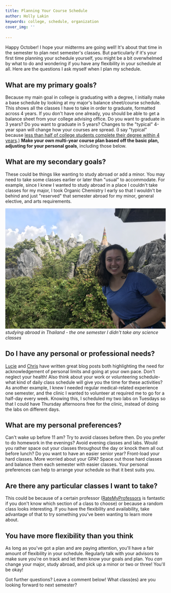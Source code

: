 ```yaml
---
title: Planning Your Course Schedule
author: Holly Lakin
keywords: college, schedule, organization
cover_img: ''

---
```

Happy October! I hope your midterms are going well! It's about that time in the semester to plan next semester's classes. But particularly if it's your first time planning your schedule yourself, you might be a bit overwhelmed by what to do and wondering if you have any flexibility in your schedule at all. Here are the questions I ask myself when I plan my schedule.

## What are my primary goals?

Because my main goal in college is graduating with a degree, I initially make a base schedule by looking at my major's balance sheet/course schedule. This shows all the classes I have to take in order to graduate, formatted across 4 years. If you don't have one already, you should be able to get a balance sheet from your college advising office. Do you want to graduate in 3 years? Do you want to graduate in 5 years? Changes to the "typical" 4-year span will change how your courses are spread. (I say "typical" because [less than half of college students complete their degree within 4 years](https://nces.ed.gov/programs/raceindicators/indicator_red.asp "College Graduation Rates").) **Make your own multi-year course plan based off the basic plan, adjusting for your personal goals**, including those below. 

## What are my secondary goals?

These could be things like wanting to study abroad or add a minor. You may need to take some classes earlier or later than "usual" to accommodate. For example, since I knew I wanted to study abroad in a place I couldn't take classes for my major, I took Organic Chemistry I early so that I wouldn't be behind and just "reserved" that semester abroad for my minor, general elective, and arts requirements.

![Holly in front of a hilltop temple in Lampang, Thailand](/assets/images/img_3849.jpeg "Studying Abroad")_studying abroad in Thailand - the one semester I didn't take any science classes_

## Do I have any personal or professional needs?

[Lucie](https://blog.sebsscholarship.org/2020/09/22/a-practical-guide-to-managing-mental-illness-in-college.html "Lucie's post") and [Chris](https://blog.sebsscholarship.org/2020/09/29/the-strength-of-fragility.html "Chris' post") have written great blog posts both highlighting the need for acknowledgement of personal limits and going at your own pace. Don't neglect your health! Also think about your work or volunteering schedule- what kind of daily class schedule will give you the time for these activities? As another example, I knew I needed regular medical-related experience one semester, and the clinic I wanted to volunteer at required me to go for a half-day every week. Knowing this, I scheduled my two labs on Tuesdays so that I could have Thursday afternoons free for the clinic, instead of doing the labs on different days.

## What are my personal preferences?

Can't wake up before 11 am? Try to avoid classes before then. Do you prefer to do homework in the evenings? Avoid evening classes and labs. Would you rather space out your classes throughout the day or knock them all out before lunch? Do you want to have an easier senior year? Front-load your hard classes. More worried about your GPA? Space out those hard classes and balance them each semester with easier classes. Your personal preferences can help to arrange your schedule so that it best suits you.

## Are there any particular classes I want to take?

This could be because of a certain professor ([RateMyProfessors](https://www.ratemyprofessors.com "RateMyProfessors") is fantastic if you don't know which section of a class to choose) or because a random class looks interesting. If you have the flexibility and availability, take advantage of that to try something you've been wanting to learn more about.

## You have more flexibility than you think

As long as you've got a plan and are paying attention, you'll have a fair amount of flexibility in your schedule. Regularly talk with your advisors to make sure you're on track and let them know your goals and plan. You _can_ change your major, study abroad, and pick up a minor or two or three! You'll be okay!

Got further questions? Leave a comment below! What class(es) are you looking forward to next semester?